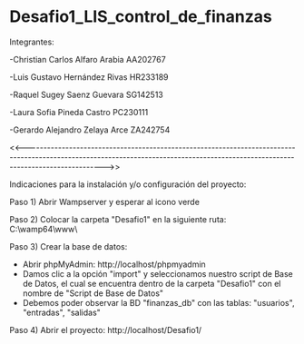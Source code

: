 # Desafio1_LIS_control_de_finanzas

Integrantes:

-Christian Carlos Alfaro Arabia 	AA202767 

-Luis Gustavo Hernández Rivas 		HR233189 

-Raquel Sugey Saenz Guevara 		  SG142513 

-Laura Sofia Pineda Castro			  PC230111 

-Gerardo Alejandro Zelaya Arce		ZA242754 

<<---------------------------------------------------------------------------------------------------------------------------------------------------------------------------------->>

Indicaciones para la instalación y/o configuración del proyecto:

Paso 1) Abrir Wampserver y esperar al icono verde

Paso 2) Colocar la carpeta "Desafio1" en la siguiente ruta: C:\wamp64\www\

Paso 3) Crear la base de datos:

- Abrir phpMyAdmin: http://localhost/phpmyadmin
- Damos clic a la opción "import" y seleccionamos nuestro script de Base de Datos, el cual se encuentra dentro de la carpeta "Desafio1" con el nombre de "Script de Base de Datos"
- Debemos poder observar la BD "finanzas_db" con las tablas: "usuarios", "entradas", "salidas"

Paso 4) Abrir el proyecto: http://localhost/Desafio1/
